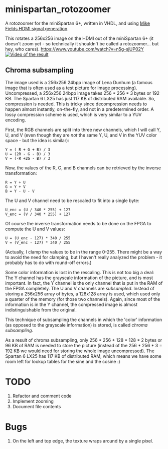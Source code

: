 # minispartan_rotozoomer
A rotozoomer for the miniSpartan 6+, written in VHDL, and using [Mike Fields HDMI signal generation](https://github.com/scarabhardware/miniSpartan6-plus).

This rotates a 256x256 image on the HDMI out of the miniSpartan 6+ (it doesn't zoom yet - so technically it shouldn't be called a rotozoomer... but hey, who cares).
https://www.youtube.com/watch?v=n5g-sjUP02Y
[![Video of the result](https://img.youtube.com/vi/n5g-sjUP02Y/hqdefault.jpg)](https://www.youtube.com/watch?v=n5g-sjUP02Y)

## Chroma subsampling

The image used is a 256x256 24bpp image of Lena Dunhum (a famous image that is often used as a test picture for image processing). Uncompressed, a 256x256 24bpp image takes 256 * 256 * 3 bytes or 192 KB. The Spartan 6 LX25 has just 117 KB of distributed RAM available. So, compression is needed. This is tricky since decompression needs to happen almost instantly, on-the-fly, and not in a predetermined order. A lossy compression scheme is used, which is very similar to a YUV encoding.

First, the RGB channels are split into three new channels, which I will call Y, U, and V (even though they are *not* the same Y, U, and V in the YUV color space - but the idea is similar):
    
    Y = ( R + G + B) / 3
    U = (2R - G - B) / 3
    V = (-R +2G - B) / 3

Now, the values of the R, G, and B channels can be retrieved by the inverse transformation:
    
    R = Y + U
    G = Y + V
    B = Y - U - V

The U and V channel need to be rescaled to fit into a single byte:
    
    U_enc = (U / 340 * 255) + 127
    V_enc = (V / 340 * 255) + 127

Of course the inverse transformation needs to be done on the FPGA to compute the U and V values:
    
    U = (U_enc - 127) * 340 / 255
    V = (V_enc - 127) * 340 / 255

(Actually, I clamp the values to be in the range 0-255. There might be a way to avoid the need for clamping, but I haven't really analyzed the problem - it probably has to do with round-off errors.)

Some color information is lost in the rescaling. This is not too big a deal: The Y channel has the grayscale information of the picture, and is most important. In fact, the Y channel is the only channel that is put in the RAM of the FPGA completely. The U and V channels are *subsampled*. Instead of storing a 256x256 array of bytes, a 128x128 array is used, which used only a quarter of the memory (for those two channels). Again, since most of the information is in the Y channel, the compressed image is almost indistinguishable from the original.

This technique of subsampling the channels in which the 'color' information (as opposed to the grayscale information) is stored, is called *chroma subsampling*.

As a result of chroma subsampling, only 256 * 256 + 128 * 128 * 2 bytes or 96 KB of RAM is needed to store the picture (instead of the 256 * 256 * 3 = 192 KB we would need for storing the whole image uncompressed). The Spartan 6 LX25 has 117 KB of distributed RAM, which means we have some room left for lookup tables for the sine and the cosine :)

# TODO
1. Refactor and comment code
2. Implement zooming
3. Document file contents

# Bugs
1. On the left and top edge, the texture wraps around by a single pixel.
